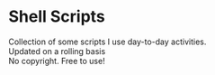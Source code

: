 Shell Scripts
======================
Collection of some scripts I use day-to-day activities.<br>
Updated on a rolling basis<br>
No copyright. Free to use!